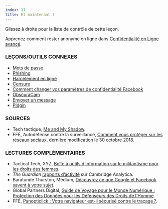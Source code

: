 ```yaml
---
index: 11
title: Et maintenant ?
---
```

Glissez à droite pour la liste de contrôle de cette leçon.

Apprenez comment rester anonyme en ligne dans [Confidentialité en Ligne avancé](umbrella://communications/online-privacy/advanced).

### LEÇONS/OUTILS CONNEXES

*   [Mots de passe](umbrella://information/passwords)
*   [Phishing](umbrella://communications/phishing)
*   [Harcèlement en ligne](umbrella://communications/online-abuse)
*   [Censure](umbrella://communications/censorship)
*   [Comment changer vos paramètres de confidentialité Facebook](umbrella://tools/other/s_facebook.md)
*   [ObscuraCam](umbrella://tools/messagging/s_obscuracam.md)
*   [Envoyer un message](umbrella://communications/sending-a-message)
*   [Pidgin ](umbrella://tools/messagging/s_pidgin.md)

### SOURCES

*   Tech tactique, [Me and My Shadow](https://myshadow.org/).
*   FFÉ, Autodéfense contre la surveillance, [Comment vous protéger sur les réseaux sociaux](https://ssd.eff.org/fr/module/comment-vous-prot%C3%A9ger-sur-les-r%C3%A9seaux-sociaux), dernière modification le 30 octobre 2018. 

### LECTURES COMPLÉMENTAIRES

*   Tactical Tech, XYZ, [Boîte à outils d’information sur le militantisme pour les droits des femmes](https://xyz.informationactivism.org/en/womens-rights-campaigning-info-activism-toolkit).
* *The Guardian* [rapports d’activité](https://www.theguardian.com/uk-news/cambridge-analytica) sur Cambridge Analytica.
*   Baratunde Thurston, Médium, [Découvrez ce que Google et Facebook savent à votre sujet](https://medium.com/s/trustissues/find-out-what-google-and-facebook-know-about-you-31d0fa6d7b61).
*   Global Partners Digital, [Guide de Voyage pour le Monde Numérique : Protection des Données pour les Défenseurs des Droits de l’Homme](https://www.gp-digital.org/wp-content/uploads/2018/07/travelguidetodataprotection.pdf).
* FFÉ, [Panopticlick : Votre navigateur est-il sécurisé contre le traçage ?](https://panopticlick.eff.org/).
